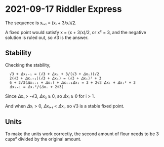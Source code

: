 2021-09-17 Riddler Express
==========================
The sequence is xᵢ₊₁ = (xᵢ + 3/xᵢ)/2.

A fixed point would satisfy x = (x + 3/x)/2, or x² = 3, and the
negative solution is ruled out, so √3 is the answer.

Stability
---------
Checking the stability,
```
  √3 + 𝛥xᵢ₊₁ = (√3 + 𝛥xᵢ + 3/(√3 + 𝛥xᵢ))/2
  2(√3 + 𝛥xᵢ₊₁)(√3 + 𝛥xᵢ) = (√3 + 𝛥xᵢ)² + 3
  6 + 2√3(𝛥xᵢ₊₁ + 𝛥xᵢ) + 𝛥xᵢ₊₁𝛥xᵢ = 3 + 2√3 𝛥xᵢ + 𝛥xᵢ² + 3
  𝛥xᵢ₊₁ = 𝛥xᵢ²/(𝛥xᵢ + 2√3)
```
Since 𝛥x₁ > -√3, 𝛥x₂ ≥ 0, so 𝛥xᵢ ≥ 0 for i > 1.

And when 𝛥xᵢ > 0, 𝛥xᵢ₊₁ < 𝛥xᵢ, so √3 is a stable fixed point.

Units
-----
To make the units work correctly, the second amount of flour needs to be
3 cups² divided by the original amount.
